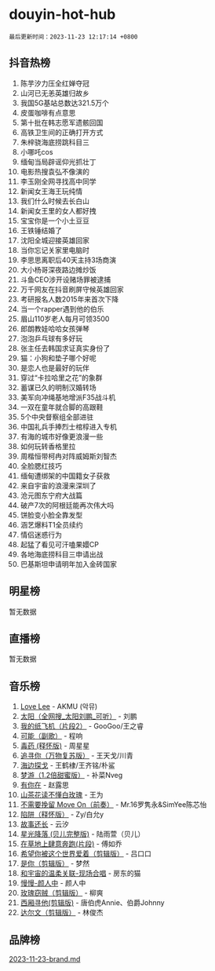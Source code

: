 # douyin-hot-hub

`最后更新时间：2023-11-23 12:17:14 +0800`

## 抖音热榜

1. 陈芋汐力压全红婵夺冠
1. 山河已无恙英雄归故乡
1. 我国5G基站总数达321.5万个
1. 皮蛋咖啡有点意思
1. 第十批在韩志愿军遗骸回国
1. 高铁卫生间的正确打开方式
1. 朱梓骁海底捞跳科目三
1. 小哪吒cos
1. 缅甸当局辟谣仰光抓壮丁
1. 电影热搜袁弘不像演的
1. 李玉刚全网寻找高中同学
1. 新闻女王海王玩纯情
1. 我们什么时候去长白山
1. 新闻女王里的女人都好拽
1. 宝宝你是一个小土豆豆
1. 王铁锤结婚了
1. 沈阳全城迎接英雄回家
1. 当你忘记关家里电脑时
1. 李思思离职后40天主持3场商演
1. 大小杨哥深夜路边摊炒饭
1. 斗鱼CEO涉开设赌场罪被逮捕
1. 万千网友在抖音刷屏守候英雄回家
1. 考研报名人数2015年来首次下降
1. 当一个rapper遇到他的伯乐
1. 眉山110岁老人每月可领3500
1. 郎朗教娃哈哈女孩弹琴
1. 泡泡乒乓球有多好玩
1. 张主任去韩国求证真实身份了
1. 猫：小狗和垫子哪个好呢
1. 是恋人也是最好的玩伴
1. 穿过“卡拉哈里之花”的象群
1. 蓄谋已久的明制汉婚转场
1. 美军向冲绳基地增派F35战斗机
1. 一双在童年就合脚的高跟鞋
1. 5个中央督察组全部进驻
1. 中国礼兵手捧烈士棺椁进入专机
1. 有海的城市好像更浪漫一些
1. 如何玩转香格里拉
1. 周楷恒带柯冉对阵威姆斯刘智杰
1. 全脸腮红技巧
1. 缅甸遭绑架的中国籍女子获救
1. 来自宇宙的浪漫来深圳了
1. 沧元图东宁府大战篇
1. 破产7次的阿根廷能再次伟大吗
1. 饼脸变小脸全靠发型
1. 涵艺爆料T1全员续约
1. 情侣迷惑行为
1. 起猛了看见可汗嗑果嬛CP
1. 各地海底捞科目三申请出战
1. 巴基斯坦申请明年加入金砖国家

## 明星榜

暂无数据

## 直播榜

暂无数据

## 音乐榜

1. [Love Lee](https://sf6-cdn-tos.douyinstatic.com/obj/tos-cn-ve-2774/o05GbkJGbCBTdDnMtB0fwOYgkeZp23vrWQDQBS) - AKMU (악뮤)
1. [太阳（全网搜_太阳刘鹏_可听）](https://sf3-cdn-tos.douyinstatic.com/obj/tos-cn-ve-2774/ogWbyIQnlBFImVbeDocRdCIYtBHlbJXgfZMvgz) - 刘鹏
1. [我的纸飞机（片段2）](https://sf3-cdn-tos.douyinstatic.com/obj/tos-cn-ve-2774/oM2ZrKcg2CD5AeRB2gkeXOFB1IxAGJdZPazYHf) - GooGoo/王之睿
1. [可能（副歌）](https://sf3-cdn-tos.douyinstatic.com/obj/tos-cn-ve-2774/cde1731888894259b333569393c2fb51) - 程响
1. [毒药 (释怀版)](https://sf3-cdn-tos.douyinstatic.com/obj/tos-cn-ve-2774/oYILMEAzspdZBIzy4frJNB8ZHPHWAhiwowd4Ad) - 周星星
1. [追寻你（万物复苏版）](https://sf3-cdn-tos.douyinstatic.com/obj/tos-cn-ve-2774/oYeAZJsbjIDit9APmBg8u6uDUQnHmoCf3gbo74) - 王天戈/川青
1. [海边探戈](https://sf3-cdn-tos.douyinstatic.com/obj/tos-cn-ve-2774/os9gE0VQCGqt6VQkZDyBBYvfSDY0QFe3vVmubn) - 王鹤棣/王齐铭/朴鲨
1. [梦游（1.2倍甜蜜版）](https://sf3-cdn-tos.douyinstatic.com/obj/tos-cn-ve-2774/o4gyAUm8hwufoEABmwVIiQtHsFuGzAEEWtNMzo) - 补菜Nveg
1. [有你在](https://sf3-cdn-tos.douyinstatic.com/obj/tos-cn-ve-2774/o8zImmNsI8B0yfAW5FKAB1oBhkMAlIrwsZEi1V) - 赵露思
1. [山茶花读不懂白玫瑰](https://sf6-cdn-tos.douyinstatic.com/obj/tos-cn-ve-2774/osfn8B7DktrRHEPJgPCfDbw7QDQEkwC16BxZg9) - 王为
1. [不需要挽留 Move On（前奏）](https://sf6-cdn-tos.douyinstatic.com/obj/tos-cn-ve-2774/ooCBhgCCkF4nExzQL9WZSUbitfA8IsDkgQIYhe) - Mr.16罗隽永&SimYee陈芯怡
1. [陷阱（释怀版）](https://sf3-cdn-tos.douyinstatic.com/obj/tos-cn-ve-2774/oE8C21LeZrzKLDFfQYgMzx4GAIHageG5IzayY7) - Zy/白允y
1. [故事还长](https://sf6-cdn-tos.douyinstatic.com/obj/tos-cn-ve-2774/30a26758c8594f0ab81ac675c33ee2c5) - 云汐
1. [星光降落 (贝儿完整版)](https://sf3-cdn-tos.douyinstatic.com/obj/tos-cn-ve-2774/okwB9hAwyAtsFFkFBzAX1hOOfQuIoMNs0W2Mwr) - 陆雨萱（贝儿）
1. [在草地上肆意奔跑(片段)](https://sf3-cdn-tos.douyinstatic.com/obj/tos-cn-ve-2774/8831d494742f45dabdfa8adb8b817259) - 傅如乔
1. [希望你被这个世界爱着（剪辑版）](https://sf6-cdn-tos.douyinstatic.com/obj/tos-cn-ve-2774/oo4H3BfEygN7l7bQaMBOZHCQ1eI4FqtED5skQ2) - 吕口口
1. [是你（剪辑版）](https://sf3-cdn-tos.douyinstatic.com/obj/tos-cn-ve-2774/46019dae783c4c969944217fe1cfafc4) - 梦然
1. [和宇宙的温柔关联-现场合唱](https://sf3-cdn-tos.douyinstatic.com/obj/tos-cn-ve-2774/o0hONGDYQBgk0e5bqDeQOonVmncA6tC2nBwZLT) - 房东的猫
1. [慢慢-颜人中](https://sf6-cdn-tos.douyinstatic.com/obj/tos-cn-ve-2774/ocjHNfBXdBxQNC8ZGAeoLMFTUgtBg8bkExunDC) - 颜人中
1. [玫瑰窃贼（剪辑版）](https://sf3-cdn-tos.douyinstatic.com/obj/tos-cn-ve-2774/oMqAsB3ixIhSWqAJOAwf3a0hU2zKJLBolQtFlI) - 柳爽
1. [西厢寻他(剪辑版)](https://sf3-cdn-tos.douyinstatic.com/obj/tos-cn-ve-2774/oUsAVfAQKlRNxEv5qxvIB8o5qmIWUcXbzJKJhw) - 唐伯虎Annie、伯爵Johnny
1. [达尔文（剪辑版）](https://sf3-cdn-tos.douyinstatic.com/obj/tos-cn-ve-2774/oQuPQQmEgnCeZsgKQ78VBZjNVtegzBGpoSbQPD) - 林俊杰

## 品牌榜

[2023-11-23-brand.md](2023-11-23-brand.md)
